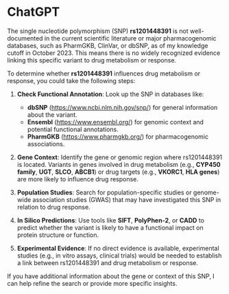 # ChatGPT

The single nucleotide polymorphism (SNP) **rs1201448391** is not well-documented in the current scientific literature or major pharmacogenomic databases, such as PharmGKB, ClinVar, or dbSNP, as of my knowledge cutoff in October 2023. This means there is no widely recognized evidence linking this specific variant to drug metabolism or response.

To determine whether **rs1201448391** influences drug metabolism or response, you could take the following steps:

1. **Check Functional Annotation**: Look up the SNP in databases like:
   - **dbSNP** (https://www.ncbi.nlm.nih.gov/snp/) for general information about the variant.
   - **Ensembl** (https://www.ensembl.org/) for genomic context and potential functional annotations.
   - **PharmGKB** (https://www.pharmgkb.org/) for pharmacogenomic associations.

2. **Gene Context**: Identify the gene or genomic region where rs1201448391 is located. Variants in genes involved in drug metabolism (e.g., **CYP450 family**, **UGT**, **SLCO**, **ABCB1**) or drug targets (e.g., **VKORC1**, **HLA genes**) are more likely to influence drug response.

3. **Population Studies**: Search for population-specific studies or genome-wide association studies (GWAS) that may have investigated this SNP in relation to drug response.

4. **In Silico Predictions**: Use tools like **SIFT**, **PolyPhen-2**, or **CADD** to predict whether the variant is likely to have a functional impact on protein structure or function.

5. **Experimental Evidence**: If no direct evidence is available, experimental studies (e.g., in vitro assays, clinical trials) would be needed to establish a link between rs1201448391 and drug metabolism or response.

If you have additional information about the gene or context of this SNP, I can help refine the search or provide more specific insights.